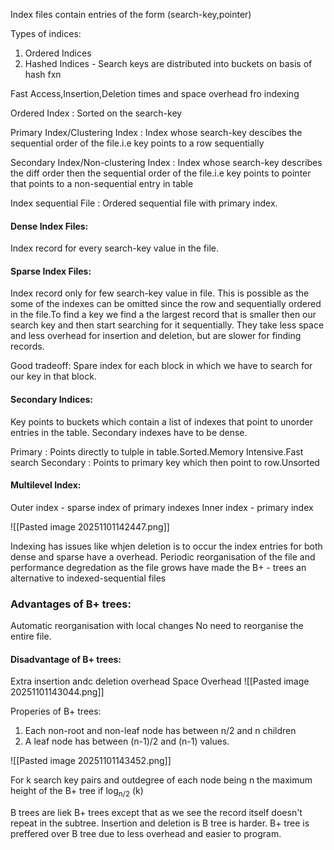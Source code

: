 Index files contain entries of the form (search-key,pointer)

Types of indices:
1. Ordered Indices
2. Hashed Indices - Search keys are distributed into buckets on basis of hash fxn

Fast Access,Insertion,Deletion times and space overhead fro indexing

Ordered Index : Sorted on the search-key

Primary Index/Clustering Index : Index whose search-key descibes the sequential order of the file.i.e key points to a row sequentially

Secondary Index/Non-clustering Index : Index whose search-key describes the diff order then the sequential order of the file.i.e key points to pointer that points to a non-sequential entry in table

Index sequential File : Ordered sequential file with primary index.

#### Dense Index Files:
Index record for every search-key value in the file.

#### Sparse Index Files:
Index record only for few search-key value in file. This is possible as the some of the indexes can be omitted since the row and sequentially ordered in the file.To find a key we find a the largest record that is smaller then our search key and then start searching for it sequentially. They take less space and less overhead for insertion and deletion, but are slower for finding records.

Good tradeoff: Spare index for each block in which we have to search for our key in that block.

#### Secondary Indices:
Key points to buckets which contain a list of indexes that point to unorder entries in the table. Secondary indexes have to be dense.

Primary : Points directly to tulple in table.Sorted.Memory Intensive.Fast search
Secondary : Points to primary key which then point to row.Unsorted

#### Multilevel Index:
Outer index - sparse index of primary indexes
Inner index - primary index

![[Pasted image 20251101142447.png]]

Indexing has issues like whjen deletion is to occur the index entries for both dense and sparse have a overhead. Periodic reorganisation of the file and performance degredation as the file grows have made the B+ - trees an alternative to indexed-sequential files

### Advantages of B+ trees:
Automatic reorganisation with local changes
No need to reorganise the entire file.
#### Disadvantage of B+ trees:
Extra insertion andc deletion overhead
Space Overhead
![[Pasted image 20251101143044.png]]


Properies of B+ trees:
1. Each non-root and non-leaf node has between n/2 and n  children
2. A leaf node has between (n-1)/2 and (n-1) values.

![[Pasted image 20251101143452.png]]


For k search key pairs and outdegree of each node being n the maximum height of the B+ tree if log<sub>n/2</sub> (k) 

B trees are liek B+ trees except that as we see the record itself doesn't repeat in the subtree. Insertion and deletion is B tree is harder. B+ tree is preffered over B tree due to less overhead and easier to program.


